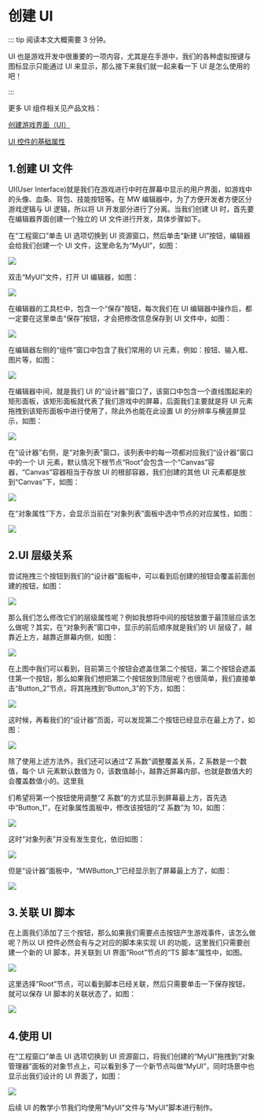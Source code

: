 # 创建 UI

::: tip 阅读本文大概需要 3 分钟。

UI 也是游戏开发中很重要的一项内容，尤其是在手游中，我们的各种虚拟按键与图标显示只能通过 UI 来显示，那么接下来我们就一起来看一下 UI 是怎么使用的吧！

:::

更多 UI 组件相关见产品文档：

[创建游戏界面（UI）](https://docs.ark.online/UI/CreatingUserInterface(UI).html)

[UI 控件的基础属性](https://docs.ark.online/UI/UIWidget-BaseProperties.html)


## 1.创建 UI 文件

UI(User Interface)就是我们在游戏进行中时在屏幕中显示的用户界面，如游戏中的头像、血条、背包、技能按钮等。在 MW 编辑器中，为了方便开发者方便区分游戏逻辑与 UI 逻辑，所以将 UI 开发部分进行了分离。当我们创建 UI 时，首先要在编辑器界面创建一个独立的 UI 文件进行开发，具体步骤如下。

在“工程窗口”单击 UI 选项切换到 UI 资源窗口，然后单击“新建 UI”按钮，编辑器会给我们创建一个 UI 文件，这里命名为“MyUI”，如图：

![](https://wstatic-a1.233leyuan.com/productdocs/static/boxcnchiH23F9DWfb3tN20BTDjb.png)

双击“MyUI”文件，打开 UI 编辑器，如图：

![](https://wstatic-a1.233leyuan.com/productdocs/static/boxcnqfyqcKVGfQ1uqDhY9AJMmb.png)

在编辑器的工具栏中，包含一个“保存”按钮，每次我们在 UI 编辑器中操作后，都一定要在这里单击“保存”按钮，才会把修改信息保存到 UI 文件中，如图：

![](https://wstatic-a1.233leyuan.com/productdocs/static/boxcnZTf3OSm7h0dkFA82If6NQf.png)

在编辑器左侧的“组件”窗口中包含了我们常用的 UI 元素，例如：按钮、输入框、图片等，如图：

![](https://wstatic-a1.233leyuan.com/productdocs/static/boxcn5AfrLaRmflXvVJCCeiSMEb.png)

在编辑器中间，就是我们 UI 的“设计器”窗口了，该窗口中包含一个直线围起来的矩形面板，该矩形面板就代表了我们游戏中的屏幕，后面我们主要就是将 UI 元素拖拽到该矩形面板中进行使用了，除此外也能在此设置 UI 的分辨率与横竖屏显示，如图：

![](https://wstatic-a1.233leyuan.com/productdocs/static/boxcnb9kjPNUMLIWw3Cp5GokUgb.png)

在“设计器”右侧，是“对象列表”窗口，该列表中的每一项都对应我们“设计器”窗口中的一个 UI 元素，默认情况下根节点“Root”会包含一个“Canvas”容器，“Canvas”容器相当于存放 UI 的根部容器，我们创建的其他 UI 元素都是放到“Canvas”下，如图：

![](https://wstatic-a1.233leyuan.com/productdocs/static/boxcnynHxbxOVmnEZzcEC6YGZxc.png)

在“对象属性”下方，会显示当前在“对象列表”面板中选中节点的对应属性，如图：

![](https://wstatic-a1.233leyuan.com/productdocs/static/boxcnJrr8DLGGycqmdwashl3v2c.png)

## 2.UI 层级关系

尝试拖拽三个按钮到我们的“设计器”面板中，可以看到后创建的按钮会覆盖前面创建的按钮，如图：

![](https://wstatic-a1.233leyuan.com/productdocs/static/boxcnhdCTD2xi5OURZLStSQq3Gh.png)

那么我们怎么修改它们的层级属性呢？例如我想将中间的按钮放置于最顶层应该怎么做呢？其实，在“对象列表”窗口中，显示的前后顺序就是我们的 UI 层级了，越靠近上方，越靠近屏幕内侧，如图：

![](https://wstatic-a1.233leyuan.com/productdocs/static/boxcnY2KzJsrBRphFabaClLHYad.png)

在上图中我们可以看到，目前第三个按钮会遮盖住第二个按钮，第二个按钮会遮盖住第一个按钮，那么如果我们想把第二个按钮放到顶层呢？也很简单，我们直接单击“Button_2”节点，将其拖拽到“Button_3”的下方，如图：

![](https://wstatic-a1.233leyuan.com/productdocs/static/boxcnb2r2RYsohRAzPFge5vOuBh.png)

这时候，再看我们的“设计器”页面，可以发现第二个按钮已经显示在最上方了，如图：

![](https://wstatic-a1.233leyuan.com/productdocs/static/boxcniVr3SJApjSKFyqBp41SrCe.png)

除了使用上述方法外，我们还可以通过“Z 系数”调整覆盖关系，Z 系数是一个数值，每个 UI 元素默认数值为 0，该数值越小，越靠近屏幕内部，也就是数值大的会覆盖数值小的。这里我

们希望将第一个按钮使用调整“Z 系数”的方式显示到屏幕最上方，首先选中“Button_1”，在对象属性面板中，修改该按钮的“Z 系数”为 10，如图：

![](https://wstatic-a1.233leyuan.com/productdocs/static/boxcnvCrYOCTJTjj01AiZwhONvd.png)

这时“对象列表”并没有发生变化，依旧如图：

![](https://wstatic-a1.233leyuan.com/productdocs/static/boxcnea00ea1cNPv4z2YkzeZUMh.png)

但是“设计器”面板中，“MWButton_1”已经显示到了屏幕最上方了，如图：

![](https://wstatic-a1.233leyuan.com/productdocs/static/boxcn9fyL3SS0YKdI2SBucISwGe.png)

## 3.关联 UI 脚本

在上面我们添加了三个按钮，那么如果我们需要点击按钮产生游戏事件，该怎么做呢？所以 UI 控件必然会有与之对应的脚本来实现 UI 的功能，这里我们只需要创建一个新的 UI 脚本，并关联到 UI 界面“Root”节点的“TS 脚本”属性中，如图。

![](https://wstatic-a1.233leyuan.com/productdocs/static/boxcn5yswakBBvsufppF56AQaXc.png)

这里选择“Root”节点，可以看到脚本已经关联，然后只需要单击一下保存按钮，就可以保存 UI 脚本的关联状态了，如图：

![](https://wstatic-a1.233leyuan.com/productdocs/static/boxcnqasM1ObrKvHxwlTXkMQslb.png)

## 4.使用 UI

在“工程窗口”单击 UI 选项切换到 UI 资源窗口，将我们创建的“MyUI”拖拽到“对象管理器”面板的对象节点上，可以看到多了一个新节点叫做“MyUI”，同时场景中也显示出我们设计的 UI 界面了，如图：

![](https://wstatic-a1.233leyuan.com/productdocs/static/boxcnpntEIjz3y4iCBJ4jG2gq8g.png)

后续 UI 的教学小节我们均使用“MyUI”文件与“MyUI”脚本进行制作。